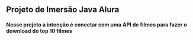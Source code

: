 ## Projeto de Imersão Java Alura

#### Nesse projeto a intenção é conectar com uma API de filmes para fazer o download do top 10 filmes

